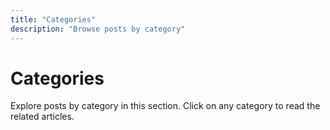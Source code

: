 ```yaml
---
title: "Categories"
description: "Browse posts by category"
---
```


# Categories

Explore posts by category in this section. Click on any category to read the related articles.
